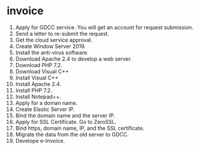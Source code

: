 # invoice
1. Apply for GDCC service. You will get an account for request submission.
2. Send a letter to re-submit the request.
3. Get the cloud service approval.
4. Create Window Server 2019.
5. Install the anti-virus software.
6. Download Apache 2.4 to develop a web server.
7. Download PHP 7.2.
8. Download Visual C++
9. Install Visual C++
10. Install Apache 2.4.
11. Install PHP 7.2.
12. Install Notepad++.
13. Apply for a doman name.
14. Create Elastic Server IP.
15. Bind the domain name and the server IP.
16. Apply for SSL Certificate. Go to ZeroSSL.
17. Bind https, domain name, IP, and the SSL certificate.
18. Migrate the data from the old server to GDCC.
19. Develope e-Invoice.
